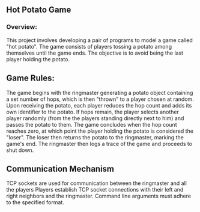 ## Hot Potato Game

### Overview: 

This project involves developing a pair of programs to model a game called "hot potato". The game consists of players tossing a potato among themselves until the game ends. 
The objective is to avoid being the last player holding the potato. 

## Game Rules:
The game begins with the ringmaster generating a potato object containing a set number of hops, which is then "thrown" to a player chosen at random. 
Upon receiving the potato, each player reduces the hop count and adds its own identifier to the potato. 
If hops remain, the player selects another player randomly (from the the players standing directly next to him) and passes the potato to them. 
The game concludes when the hop count reaches zero, at which point the player holding the potato is considered the "loser". The loser then returns the potato to the ringmaster, marking the game's end. 
The ringmaster then logs a trace of the game and proceeds to shut down.

## Communication Mechanism
TCP sockets are used for communication between the ringmaster and all the players
Players establish TCP socket connections with their left and right neighbors and the ringmaster.
Command line arguments must adhere to the specified format.
